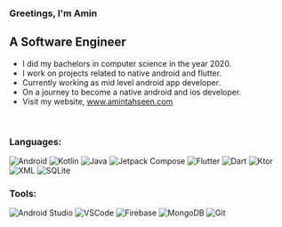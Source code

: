 ### Greetings, I'm Amin

## A Software Engineer

- I did my bachelors in computer science in the year 2020.
- I work on projects related to native android and flutter.
- Currently working as mid level android app developer.
- On a journey to become a native android and ios developer.
- Visit my website, <a href="https://www.amintahseen.com">www.amintahseen.com<a/>


<br />

### Languages:
![Android](https://img.shields.io/badge/Android-3DDC84?style=for-the-badge&logo=android&logoColor=white)
![Kotlin](https://img.shields.io/badge/Kotlin-0095D5?style=for-the-badge&logo=kotlin&logoColor=white)
![Java](https://img.shields.io/badge/Java-007396?style=for-the-badge&logo=java&logoColor=white)
![Jetpack Compose](https://img.shields.io/badge/Jetpack%20Compose-4285F4?style=for-the-badge&logo=jetpackcompose&logoColor=white)
![Flutter](https://img.shields.io/badge/Flutter-02569B?style=for-the-badge&logo=flutter&logoColor=white)
![Dart](https://img.shields.io/badge/Dart-0175C2?style=for-the-badge&logo=dart&logoColor=white)
![Ktor](https://img.shields.io/badge/Ktor-0096FF?style=for-the-badge&logo=ktor&logoColor=white)
![XML](https://img.shields.io/badge/XML-E34C26?style=for-the-badge&logo=xml&logoColor=white)
![SQLite](https://img.shields.io/badge/SQLite-003B57?style=for-the-badge&logo=sqlite&logoColor=white)
<br />
### Tools:
![Android Studio](https://img.shields.io/badge/Android%20Studio-3DDC84?style=for-the-badge&logo=androidstudio&logoColor=white)
![VSCode](https://img.shields.io/badge/Visual_Studio_Code-0078d7?style=for-the-badge&logo=visualstudiocode&logoColor=white)
![Firebase](https://img.shields.io/badge/Firebase-FFCA28?style=for-the-badge&logo=firebase&logoColor=black)
![MongoDB](https://img.shields.io/badge/MongoDB-4EA94B?style=for-the-badge&logo=mongodb&logoColor=white)
![Git](https://img.shields.io/badge/Git-F05032?style=for-the-badge&logo=git&logoColor=white)



